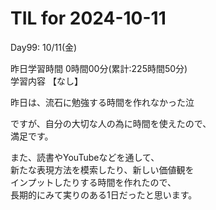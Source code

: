 # TIL for 2024-10-11

Day99: 10/11(金)  
  
昨日学習時間 0時間00分(累計:225時間50分)  
学習内容 【なし】  

昨日は、流石に勉強する時間を作れなかった泣  

ですが、自分の大切な人の為に時間を使えたので、  
満足です。  

また、読書やYouTubeなどを通して、  
新たな表現方法を模索したり、新しい価値観を  
インプットしたりする時間を作れたので、  
長期的にみて実りのある1日だったと思います。  